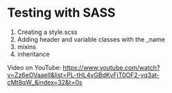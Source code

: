 # Testing with SASS
1. Creating a style.scss
2. Adding header and variable classes with the _name
3. mixins
4. inheritance

Video on YouTube: https://www.youtube.com/watch?v=Zz6eOVaaelI&list=PL-tHL4yGBdKvFjT0OF2-yq3at-cMt8qW_&index=32&t=0s
